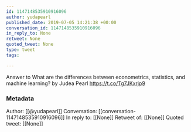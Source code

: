 ```yaml
---
id: 1147148535910916096
author: yudapearl
published_date: 2019-07-05 14:21:38 +00:00
conversation_id: 1147148535910916096
in_reply_to: None
retweet: None
quoted_tweet: None
type: tweet
tags:

---
```


Answer to What are the differences between econometrics, statistics, and machine learning? by Judea Pearl https://t.co/Tg7JKxrjp9

### Metadata

Author: [[@yudapearl]]
Conversation: [[conversation-1147148535910916096]]
In reply to: [[None]]
Retweet of: [[None]]
Quoted tweet: [[None]]
